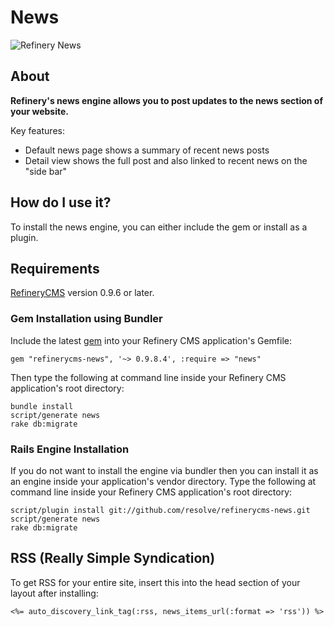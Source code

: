 # News

![Refinery News](http://refinerycms.com/system/images/0000/0876/news.png)

## About

__Refinery's news engine allows you to post updates to the news section of your website.__

Key features:

* Default news page shows a summary of recent news posts
* Detail view shows the full post and also linked to recent news on the "side bar"

## How do I use it?

To install the news engine, you can either include the gem or install as a plugin.

## Requirements

[RefineryCMS](http://refinerycms.com) version 0.9.6 or later.

### Gem Installation using Bundler

Include the latest [gem](http://rubygems.org/gems/refinerycms-news) into your Refinery CMS application's Gemfile:

    gem "refinerycms-news", '~> 0.9.8.4', :require => "news"

Then type the following at command line inside your Refinery CMS application's root directory:

    bundle install
    script/generate news
    rake db:migrate

### Rails Engine Installation

If you do not want to install the engine via bundler then you can install it as an engine inside your application's vendor directory.
Type the following at command line inside your Refinery CMS application's root directory:

    script/plugin install git://github.com/resolve/refinerycms-news.git
    script/generate news
    rake db:migrate

## RSS (Really Simple Syndication)

To get RSS for your entire site, insert this into the head section of your layout after installing:

    <%= auto_discovery_link_tag(:rss, news_items_url(:format => 'rss')) %>